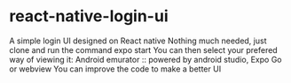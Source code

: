 # react-native-login-ui
A simple login UI designed on React native
Nothing much needed, just clone and run the command 
expo start
You can then select your prefered way of viewing it: Android emurator :: powered by android studio, Expo Go or webview
You can improve the code to make a better UI
